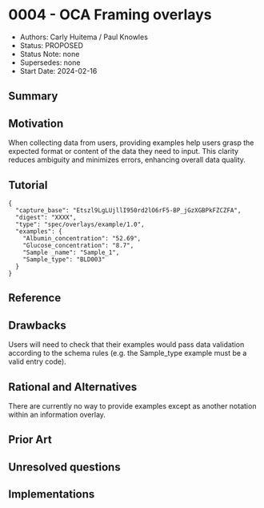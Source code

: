 # 0004 - OCA Framing overlays
- Authors: Carly Huitema / Paul Knowles
- Status: PROPOSED
- Status Note: none
- Supersedes: none
- Start Date: 2024-02-16

## Summary


## Motivation
When collecting data from users, providing examples help users grasp the expected format or content of the data they need to input. This clarity reduces ambiguity and minimizes errors, enhancing overall data quality.

## Tutorial

```
{
  "capture_base": "Etszl9LgLUjllI950rd2lO6rF5-BP_jGzXGBPkFZCZFA",
  "digest": "XXXX",
  "type": "spec/overlays/example/1.0",
  "examples": {
    "Albumin_concentration": "52.69",
    "Glucose_concentration": "8.7",
    "Sample _name": "Sample_1",
    "Sample_type": "BLD003"
  }
}
```

## Reference

## Drawbacks
Users will need to check that their examples would pass data validation according to the schema rules (e.g. the Sample_type example must be a valid entry code).

## Rational and Alternatives
There are currently no way to provide examples except as another notation within an information overlay.

## Prior Art

## Unresolved questions

## Implementations

